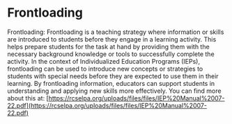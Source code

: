 # Frontloading
Frontloading: Frontloading is a teaching strategy where information or skills are introduced to students before they engage in a learning activity. This helps prepare students for the task at hand by providing them with the necessary background knowledge or tools to successfully complete the activity. In the context of Individualized Education Programs (IEPs), frontloading can be used to introduce new concepts or strategies to students with special needs before they are expected to use them in their learning. By frontloading information, educators can support students in understanding and applying new skills more effectively.
You can find more about this at: [https://rcselpa.org/uploads/files/files/IEP%20Manual%2007-22.pdf](https://rcselpa.org/uploads/files/files/IEP%20Manual%2007-22.pdf)